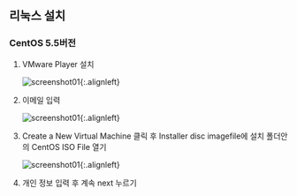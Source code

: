 ## 리눅스 설치



### CentOS 5.5버전 



1. VMware Player 설치

   ![screenshot01](https://user-images.githubusercontent.com/66635648/84226509-ec4b1900-ab1c-11ea-9c72-885db74fe8ad.png){:.alignleft}

2. 이메일 입력

   ![screenshot01](https://user-images.githubusercontent.com/66635648/84226512-ed7c4600-ab1c-11ea-8a19-685612a2faee.png){:.alignleft}

   

3. Create a New Virtual Machine 클릭 후  Installer disc imagefile에 설치 폴더안의 CentOS ISO File 열기

   ![screenshot01](https://user-images.githubusercontent.com/66635648/84226513-ed7c4600-ab1c-11ea-8305-f303689cde59.png){:.alignleft}

   

4. 개인 정보 입력 후 계속 next 누르기





